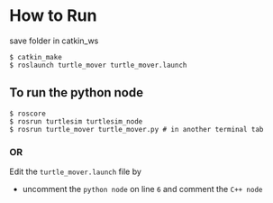 # How to Run
save folder in catkin_ws
```
$ catkin_make
$ roslaunch turtle_mover turtle_mover.launch
```

## To run the python node
```
$ roscore
$ rosrun turtlesim turtlesim_node
$ rosrun turtle_mover turtle_mover.py # in another terminal tab
```
### OR
Edit the `turtle_mover.launch` file by
- uncomment the `python node` on line `6` and comment the `C++ node`